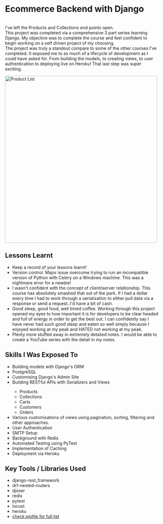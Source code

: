 # Ecommerce Backend with Django

<br>
I've left the Products and Collections end points open.
<br>
This project was completed via a comprehensive 3 part series learning Django. My objective was to complete the course and feel confident to begin working on a self driven project of my choosing.
<br>
The project was truly a standout compare to some of the other courses I've completed. It exposed me to as much of a lifecycle of development as I could have asked for. From building the models, to creating views, to user authentication to deploying live on Heroku! That last step was super exciting.

<img src="https://user-images.githubusercontent.com/62886081/219546863-59a2304d-12b3-46ea-a263-3d5e75b20d12.gif" alt="Product List" style="width:500px;height:550px;"></img>
<br>
<h2>Lessons Learnt</h2>
<ul>
  <li>Keep a record of your lessons learnt!</li>
  <li>Version control. Major issue overcome trying to run an incompatible version of Python with Celery on a Windows machine. This was a nightmare error for a newbie!</li>
  <li>I wasn't confident with the concept of client/server relationship. This course has absolutely smashed that out of the park. If I had a dollar every time I had to work through a serialization to either pull data via a response or send a request..I'd have a bit of cash.</li>
  <li>Good sleep, good food, well timed coffee. Working through this project opened my eyes to how important it is for developers to be clear headed and full of energy in order to get the best out. I can confidently say I have never had such good sleep and eaten so well simply because I enjoyed working at my peak and HATED not working at my peak.</li>
  <li>Plenty more stuffed away in extremely detailed notes. I would be able to create a YouTube series with the detail in my notes.</li>
</ul>
<h2>Skills I Was Exposed To</h2>
<ul>
  <li>Building models with Django's ORM</li>
  <li>PostgreSQL</li>
  <li>Customising Django's Admin Site</li>
  <li>Building RESTful APIs with Serializers and Views</li>
  <ul>
    <li>Products</li>
    <li>Collections</li>
    <li>Carts</li>
    <li>Customers</li>
    <li>Orders</li>
  </ul>
  <li>Various customisations of views using pagination, sorting, filtering and other approaches.</li>
  <li>User Authentication</li>
  <li>SMTP Setup</li>
  <li>Background with Redis</li>
  <li>Automated Testing using PyTest</li>
  <li>Implementation of Caching</li>
  <li>Deployment via Heroku</li>
</ul>
<h2>Key Tools / Libraries Used</h2>
<ul>
  <li>django-rest_framework</li>
  <li>drf-nested-routers</li>
  <li>djoser</li>
  <li>redis</li>
  <li>pytest</li>
  <li>locust</li>
  <li>heroku</li>
  <li><a href=https://github.com/banga87/storefront3_v2/blob/master/Pipfile>check pipfile for full list</a></li>
</ul>
